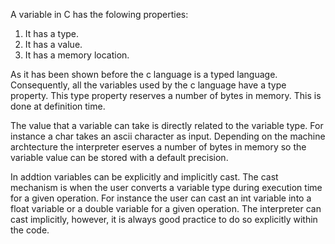 A variable in C has the folowing properties:

1) It has a type.
2) It has a value.
3) It has a memory location.

As it has been shown before the c language is a typed language. Consequently, all the variables used by the c language have a type property. This type property reserves a number of bytes in memory. This is done at definition time.

The value that a variable can take is directly related to the variable type. For instance a char takes an ascii character as input. Depending on the machine archtecture the interpreter eserves a number of bytes in memory so the variable value can be stored with a default precision.

In addtion variables can be explicitly and implicitly cast. The cast mechanism is when the user converts a variable type during execution time for a given operation. For instance the user can cast an int variable into a float variable or a double variable for a given operation. The interpreter can cast implicitly, however, it is always good practice to do so explicitly within the code.
